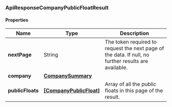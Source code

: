 
[//]: # (CLASS:ApiResponseCompanyPublicFloatResult)

[//]: # (KIND:object)

### ApiResponseCompanyPublicFloatResult

#### Properties

[//]: # (START_DEFINITION)

Name | Type | Description
------------ | ------------- | -------------
**nextPage** | String | The token required to request the next page of the data. If null, no further results are available. &nbsp;
**company** | [**CompanySummary**](CompanySummary.md) |  &nbsp;
**publicFloats** | [**[CompanyPublicFloat]**](CompanyPublicFloat.md) | Array of all the public floats in this page of the result. &nbsp;

[//]: # (END_DEFINITION)


[//]: # (CONTAINED_CLASS:CompanySummary)


[//]: # (CONTAINED_CLASS:CompanyPublicFloat)





